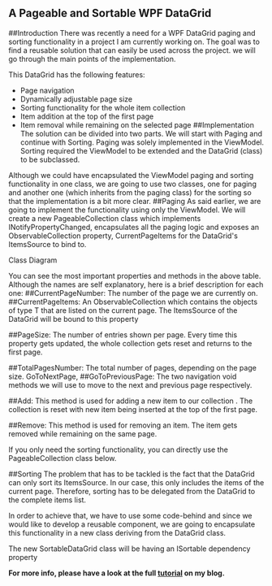 ## A Pageable and Sortable WPF DataGrid
##Introduction
There was recently a need for a WPF DataGrid paging and sorting functionality in a project I am currently working on. The goal was to find a reusable solution that can easily be used across the project. we will go through the main points of the implementation.

This DataGrid has the following features:

 - Page navigation
 - Dynamically adjustable page size
 - Sorting functionality for the whole item collection
 - Item addition at the top of the first page
 - Item removal while remaining on the selected page
##Implementation
The solution can be divided into two parts. We will start with Paging and continue with Sorting. Paging was solely implemented in the ViewModel. Sorting required the ViewModel to be extended and the DataGrid (class) to be subclassed.

Although we could have encapsulated the ViewModel paging and sorting functionality in one class, we are going to use two classes, one for paging and another one (which inherits from the paging class) for the sorting so that the implementation is a bit more clear.
##Paging
As said earlier, we are going to implement the functionality using only the ViewModel. We will create a new PageableCollection<T> class which implements INotifyPropertyChanged, encapsulates all the paging logic and exposes an ObservableCollection<T> property, CurrentPageItems for the DataGrid's ItemsSource to bind to.

Class Diagram

You can see the most important properties and methods in the above table. Although the names are self explanatory, here is a brief description for each one:
##CurrentPageNumber:
The number of the page we are currently on.
##CurrentPageItems: 
An ObservableCollection<T> which contains the objects of type T that are listed on the current page. The ItemsSource of the DataGrid will be bound to this property

##PageSize: 
The number of entries shown per page. Every time this property gets updated, the whole collection gets reset and returns to the first page.

##TotalPagesNumber: 
The total number of pages, depending on the page size.
GoToNextPage,
##GoToPreviousPage:
The two navigation void methods we will use to move to the next and previous page respectively.

##Add: 
This method is used for adding a new item to our collection . The collection is reset with new item being inserted at the top of the first page.

##Remove:
This method is used for removing an item. The item gets removed while remaining on the same page.

If you only need the sorting functionality, you can directly use the PageableCollection<T> class below.

##Sorting
The problem that has to be tackled is the fact that the DataGrid can only sort its ItemsSource. In our case, this only includes the items of the current page. Therefore, sorting has to be delegated from the DataGrid to the complete items list.

In order to achieve that, we have to use some code-behind and since we would like to develop a reusable component, we are going to encapsulate this functionality in a new class deriving from the DataGrid class.

The new SortableDataGrid class will be having an ISortable dependency property



**For more info, please have a look at the full [tutorial](www.dpaxinos.com/blog/2015/03/A-Pageable-and-Sortable-WPF-DataGrid/) on my blog.**
